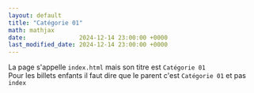 ```yaml
---
layout: default
title: "Catégorie 01"
math: mathjax
date:               2024-12-14 23:00:00 +0000
last_modified_date: 2024-12-14 23:00:00 +0000
---
```


La page s'appelle `index.html` mais son titre est ``Catégorie 01``  
Pour les billets enfants il faut dire que le parent c'est ``Catégorie 01`` et pas `index`
